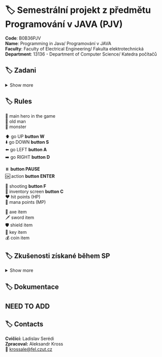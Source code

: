 # :label: Semestrální projekt z předmětu Programování v JAVA  (PJV)

**Code**: B0B36PJV <br>
**Name**: Programming in Java/ Programování v JAVA <br>
**Faculty**: Faculty of Electrical Engineering/ Fakulta elektrotechnická <br>
**Department**: 13136 - Department of Computer Science/ Katedra počítačů <br>


## :label: Zadani
<details><summary> Show more </summary>
Typická RPG hra, která je tímto tématem zamýšlena je například tato https://darkwalllke.itch.io/simple-rpg

Nezapomínejte, že vaším cílem není vytvořit hru jako takovou (hodně levelů, příběh atd.), ale engine na spuštění a odehrání levelů popsaných externími soubory.
Hra bude umět načítat seznam předmětů ze souboru. Tyto předměty bude mít hráč na začátku hry. Na konci hry bude umět hra uložit seznam předmětů ve stejném formátu.
Každý level bude popsaný v externím souboru v rozumném formátu – je na vás jaký formát si zvolíte. Pro demonstraci stačí vytvořet jeden až dva levely hry na kterých bude předvedena funkčnost všech prvků, inventáře a boje s nepřítelem.
Pokud soubory s levely nejsou human-readable, musí být vytvořen editor těchto souborů.
V rámci hry bude implementován způsob souboje s příšerami.
Hrdina bude umět pomocí sebraných předmětů interagovat s dalšími předměty (otevře dveře klíčem, rozbije truhlu palicí atd.).
Herní engine musí být vybaven GUI.

</details>

## :label: Rules


:man:               main hero in the game <br>
:older_man:	        old man <br>
:space_invader:	    monster <br>


:arrow_up:	        go UP **button W** <br>
:arrow_down:	    go DOWN **button S** <br>
:arrow_left:	    go LEFT **button A** <br>
:arrow_right:		go RIGHT **button D** <br>

:pause_button:	    **button PAUSE** <br>
:ok:	    	    action **button ENTER** <br>


:gun:	            shooting **button F** <br>
:handbag:		    inventory screen **button C** <br>
:heart:	            hit points (HP) <br>
:large_blue_diamond:	mana points (MP) <br>


:hammer:	        axe item <br>
:dagger:	        sword item <br>
:shield:	        shield item <br>
:key:	            key item <br>
:moneybag:	        coin item <br>





## :label: Zkušenosti získané během SP

<details><summary> Show more </summary>

Describe my experience.. Bla bla bla.

</details>


## :label: Dokumentace
## NEED TO ADD


## :label: Contacts

**Cvičící:** Ladislav Serédi <br>
**Zpracoval:** Aleksandr Kross  <br>
:email: [krossale@fel.czut.cz](mailto:ваш_адрес_электронной_почты)



